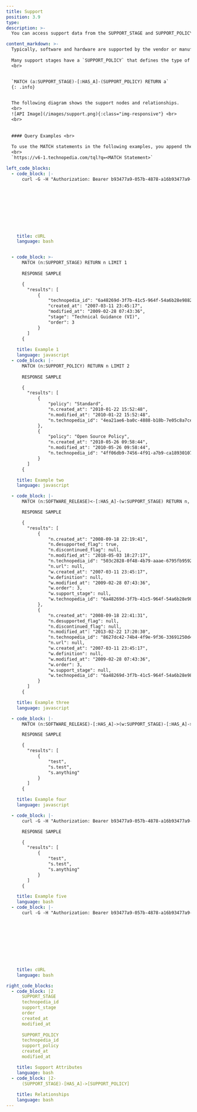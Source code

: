 ```yaml
---
title: Support
position: 3.9
type: 
description: >-
  You can access support data from the SUPPORT_STAGE and SUPPORT_POLICY nodes, which are connected to Software and Hardware.

content_markdown: >-
  Typically, software and hardware are supported by the vendor or manufacturer. In Technopedia, this support is identified in the `SUPPORT_STAGE` node, which refers to the type of support. The definition attribute provides more detailed information about applicability and timelines.
 
  Many support stages have a `SUPPORT_POLICY` that defines the type of policy, such as standard or Open Source. 
  <br>


  `MATCH (a:SUPPORT_STAGE)-[:HAS_A]-(SUPPORT_POLICY) RETURN a`
  {: .info}
   

  The following diagram shows the support nodes and relationships.
  <br>
  ![API Image](/images/support.png){:class="img-responsive"} <br> 
  <br>
    
 
  #### Query Examples <br>
    
  To use the MATCH statements in the following examples, you append the MATCH statement to the following tql endpoint and make a GET request from a API client or use cURL. <br>
  <br>
  `https://v6-1.technopedia.com/tql?q=<MATCH Statement>`

left_code_blocks:
  - code_block: |-
      curl -G -H "Authorization: Bearer b93477a9-057b-4878-a16b93477a9-057b-4878-a16f-d7f7d1f27a7af-d7f7d1f27a7a" "https://v6.technopedia.com/tql" --data-urlencode' "q=MATCH (h:SUPPORT_STAGE) RETURN h.stage"










    title: cURL 
    language: bash


  - code_block: >-
      MATCH (n:SUPPORT_STAGE) RETURN n LIMIT 1
        
      RESPONSE SAMPLE

      {
        "results": [
            {
                "technopedia_id": "6a48269d-3f7b-41c5-964f-54a6b28e9882",
                "created_at": "2007-03-11 23:45:17",
                "modified_at": "2009-02-28 07:43:36",
                "stage": "Technical Guidance (VI)",
                "order": 3
            }
        ]
      {      
          
    title: Example 1
    language: javascript
  - code_block: |-
      MATCH (n:SUPPORT_POLICY) RETURN n LIMIT 2
      
      RESPONSE SAMPLE

      {
        "results": [
            {
                "policy": "Standard",
                "n.created_at": "2010-01-22 15:52:48",
                "n.modified_at": "2010-01-22 15:52:48",
                "n.technopedia_id": "4ea21ae6-ba0c-4888-b18b-7e05c8a7ce52"
            },
            {
                "policy": "Open Source Policy",
                "n.created_at": "2010-05-26 09:58:44",
                "n.modified_at": "2010-05-26 09:58:44",
                "n.technopedia_id": "4ff06db9-7456-4f91-a7b9-ca189301079c"
            }
        ]
      {  

    title: Example two
    language: javascript

  - code_block: |-
      MATCH (n:SOFTWARE_RELEASE)<-[:HAS_A]-(w:SUPPORT_STAGE) RETURN n, w LIMIT 2

      RESPONSE SAMPLE

      {
        "results": [
            {
                "n.created_at": "2008-09-18 22:19:41",
                "n.desupported_flag": true,
                "n.discontinued_flag": null,
                "n.modified_at": "2018-05-03 18:27:17",
                "n.technopedia_id": "503c2828-0f48-4b79-aaae-6795fb959230",
                "n.url": null,
                "w.created_at": "2007-03-11 23:45:17",
                "w.definition": null,
                "w.modified_at": "2009-02-28 07:43:36",
                "w.order": 3,
                "w.support_stage": null,
                "w.technopedia_id": "6a48269d-3f7b-41c5-964f-54a6b28e9882"
            },
            {
                "n.created_at": "2008-09-18 22:41:31",
                "n.desupported_flag": null,
                "n.discontinued_flag": null,
                "n.modified_at": "2013-02-22 17:20:30",
                "n.technopedia_id": "8627dc42-74b4-4f9e-9f36-33691250d484",
                "n.url": null,
                "w.created_at": "2007-03-11 23:45:17",
                "w.definition": null,
                "w.modified_at": "2009-02-28 07:43:36",
                "w.order": 3,
                "w.support_stage": null,
                "w.technopedia_id": "6a48269d-3f7b-41c5-964f-54a6b28e9882"
            }
        ]
      {  

    title: Example three
    language: javascript

  - code_block: |-
      MATCH (n:SOFTWARE_RELEASE)-[:HAS_A]->(w:SUPPORT_STAGE)-[:HAS_A]->(sp:SUPPORT_POLICY) RETURN n, w, sp LIMIT 2

      RESPONSE SAMPLE

      {
        "results": [
            {
                "test",
                "s.test",
                "s.anything"
            }
        ]
      {  

    title: Example four
    language: javascript

  - code_block: |-
      curl -G -H "Authorization: Bearer b93477a9-057b-4878-a16b93477a9-057b-4878-a16f-d7f7d1f27a7af-d7f7d1f27a7a" "https://v6.technopedia.com/tql" --data-urlencode' "q=MATCH (h:MANUFACTURER) RETURN h.manufacturer"

      RESPONSE SAMPLE

      {
        "results": [
            {
                "test",
                "s.test",
                "s.anything"
            }
        ]
      {   

    title: Example five
    language: bash
  - code_block: |-
      curl -G -H "Authorization: Bearer b93477a9-057b-4878-a16b93477a9-057b-4878-a16f-d7f7d1f27a7af-d7f7d1f27a7a" "https://v6.technopedia.com/tql" --data-urlencode' "q=MATCH (h:SUPPORT_STAGE) RETURN h.stage"










    title: cURL 
    language: bash

right_code_blocks:
  - code_block: |2
      SUPPORT_STAGE
      technopedia_id
      support_stage
      order
      created_at
      modified_at
      
      SUPPORT_POLICY
      technopedia_id
      support_policy
      created_at
      modified_at

    title: Support Attributes
    language: bash
  - code_block: |2-
      (SUPPORT_STAGE)-[HAS_A]->[SUPPORT_POLICY]
      
    title: Relationships
    language: bash
---
```



